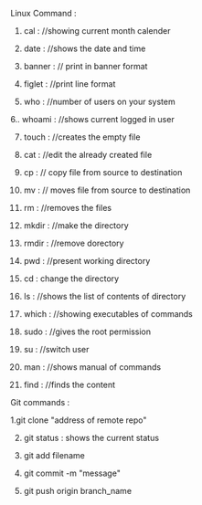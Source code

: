 Linux Command :

1. cal : //showing current month calender

2. date : //shows the date and time

3. banner : // print in banner format

4. figlet : //print line format

5. who : //number of users on your system

6.. whoami : //shows current logged in user

7. touch : //creates the empty file

8. cat : //edit the already created file

9. cp : // copy file from source to destination

10. mv : // moves file from source to destination

11. rm : //removes the files

12. mkdir : //make the directory

13. rmdir : //remove dorectory

14. pwd : //present working directory

15. cd : change the directory

16. ls : //shows the list of contents of directory

17. which : //showing executables of commands

18. sudo : //gives the root permission

19. su : //switch user

20. man : //shows manual of commands

21. find : //finds the content

Git commands : 

1.git clone "address of remote repo"

2. git status : shows the current status

3. git add filename

4. git commit -m "message"

5. git push origin branch_name
